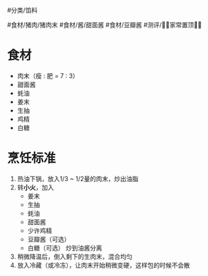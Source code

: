 #分类/馅料 
 
#食材/猪肉/猪肉末 #食材/酱/甜面酱 #食材/豆瓣酱 
#测评/📌📌家常置顶📌📌

# 食材
- 肉末（瘦 : 肥 = 7 : 3）
- 甜面酱
- 蚝油
- 姜末
- 生抽
- 鸡精
- 白糖

# 烹饪标准
1. 热油下锅，放入1/3 ~ 1/2量的肉末，炒出油脂
2. 转**小火**，加入
   - 姜末
   - 生抽
   - 蚝油
   - 甜面酱
   - 少许鸡精
   - 豆瓣酱（可选）
   - 白糖（可选）
	炒到油酱分离
1. 稍微降温后，倒入剩下的生肉末，混合均匀
2. 放入冷藏（或冷冻），让肉末开始稍微变硬，这样包的时候不会散

